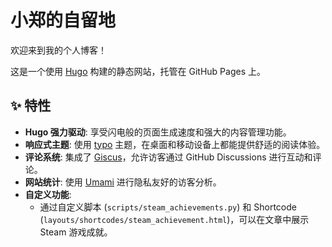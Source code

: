 # 小郑的自留地

欢迎来到我的个人博客！

这是一个使用 [Hugo](https://gohugo.io/) 构建的静态网站，托管在 GitHub Pages 上。

## ✨ 特性

*   **Hugo 强力驱动**: 享受闪电般的页面生成速度和强大的内容管理功能。
*   **响应式主题**: 使用 [typo](https://github.com/tomfran/typo) 主题，在桌面和移动设备上都能提供舒适的阅读体验。
*   **评论系统**: 集成了 [Giscus](https://giscus.app/)，允许访客通过 GitHub Discussions 进行互动和评论。
*   **网站统计**: 使用 [Umami](https://umami.is/) 进行隐私友好的访客分析。
*   **自定义功能**:
    *   通过自定义脚本 (`scripts/steam_achievements.py`) 和 Shortcode (`layouts/shortcodes/steam_achievement.html`)，可以在文章中展示 Steam 游戏成就。
